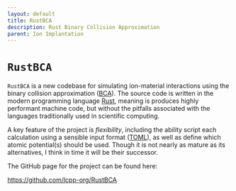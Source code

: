 ```yaml
---
layout: default
title: RustBCA
description: Rust Binary Collision Approximation
parent: Ion Implantation
---
```


# `RustBCA`

`RustBCA` is a new codebase for simulating ion-material interactions using the
binary collision approximation ([BCA]). The source code is written in the modern
programming language [Rust], meaning is produces highly performant machine code,
but without the pitfalls associated with the languages traditionally used in
scientific computing.

A key feature of the project is <i>flexibility</i>, including the ability script
each calculation using a sensible input format ([TOML]), as well as define which
atomic potential(s) should be used. Though it is not nearly as mature as its
alternatives, I think in time it will be their successor.

The GitHub page for the project can be found here:

<https://github.com/lcpp-org/RustBCA>

[BCA]: https://en.wikipedia.org/wiki/Binary_collision_approximation
[Rust]: https://www.rust-lang.org/
[TOML]: https://en.wikipedia.org/wiki/TOML
